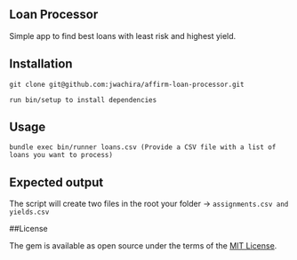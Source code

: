 ## Loan Processor

Simple app to find best loans with least risk and highest yield.

## Installation

```
git clone git@github.com:jwachira/affirm-loan-processor.git

run bin/setup to install dependencies

````

## Usage

```
bundle exec bin/runner loans.csv (Provide a CSV file with a list of loans you want to process)

```


## Expected output
The script will create two files in the root your folder -> `assignments.csv and yields.csv`


##License

The gem is available as open source under the terms of the [MIT License](http://opensource.org/licenses/MIT).
